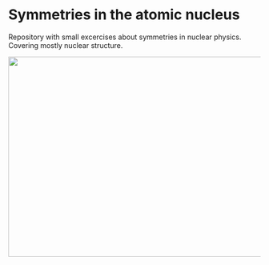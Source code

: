 # Symmetries in the atomic nucleus

Repository with small excercises about symmetries in nuclear physics. Covering mostly nuclear structure.

<img src="https://github.com/arestrepogiraldo2200/Symmetries-in-the-atomic-nucleus/assets/41751049/001a3e1f-97e4-4e3e-a85f-e3c59f5c8b4b" width="650" height="400">

